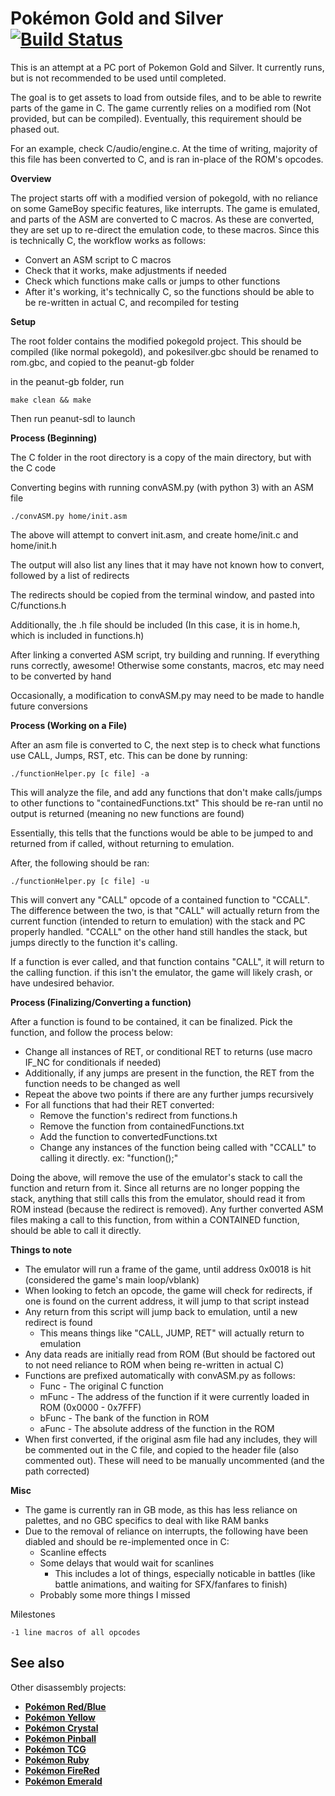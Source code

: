 # Pokémon Gold and Silver [![Build Status][ci-badge]][ci]

This is an attempt at a PC port of Pokemon Gold and Silver. It currently runs, but is not recommended to be used until completed.

The goal is to get assets to load from outside files, and to be able to rewrite parts of the game in C. The game currently relies on a modified rom (Not provided, but can be compiled). Eventually, this requirement should be phased out.

For an example, check C/audio/engine.c. At the time of writing, majority of this file has been converted to C, and is ran in-place of the ROM's opcodes.


**Overview**

The project starts off with a modified version of pokegold, with no reliance on some GameBoy specific features, like interrupts. The game is emulated, and parts of the ASM are converted to C macros. As these are converted, they are set up to re-direct the emulation code, to these macros. Since this is technically C, the workflow works as follows:
- Convert an ASM script to C macros
- Check that it works, make adjustments if needed
- Check which functions make calls or jumps to other functions
- After it's working, it's technically C, so the functions should be able to be re-written in actual C, and recompiled for testing


**Setup**

The root folder contains the modified pokegold project. This should be compiled (like normal pokegold), and pokesilver.gbc should be renamed to rom.gbc, and copied to the peanut-gb folder

in the peanut-gb folder, run

    make clean && make

Then run peanut-sdl to launch


**Process (Beginning)**

The C folder in the root directory is a copy of the main directory, but with the C code

Converting begins with running convASM.py (with python 3) with an ASM file

    ./convASM.py home/init.asm

The above will attempt to convert init.asm, and create home/init.c and home/init.h

The output will also list any lines that it may have not known how to convert, followed by a list of redirects

The redirects should be copied from the terminal window, and pasted into C/functions.h

Additionally, the .h file should be included (In this case, it is in home.h, which is included in functions.h)

After linking a converted ASM script, try building and running. If everything runs correctly, awesome! Otherwise some constants, macros, etc may need to be converted by hand

Occasionally, a modification to convASM.py may need to be made to handle future conversions


**Process (Working on a File)**

After an asm file is converted to C, the next step is to check what functions use CALL, Jumps, RST, etc. This can be done by running:

    ./functionHelper.py [c file] -a

This will analyze the file, and add any functions that don't make calls/jumps to other functions to "containedFunctions.txt" This should be re-ran until no output is returned (meaning no new functions are found)

Essentially, this tells that the functions would be able to be jumped to and returned from if called, without returning to emulation.

After, the following should be ran:

    ./functionHelper.py [c file] -u

This will convert any "CALL" opcode of a contained function to "CCALL". The difference between the two, is that "CALL" will actually return from the current function (intended to return to emulation) with the stack and PC properly handled. "CCALL" on the other hand still handles the stack, but jumps directly to the function it's calling.

If a function is ever called, and that function contains "CALL", it will return to the calling function. if this isn't the emulator, the game will likely crash, or have undesired behavior.


**Process (Finalizing/Converting a function)**

After a function is found to be contained, it can be finalized. Pick the function, and follow the process below:

- Change all instances of RET, or conditional RET to returns (use macro IF_NC for conditionals if needed)
- Additionally, if any jumps are present in the function, the RET from the function needs to be changed as well
- Repeat the above two points if there are any further jumps recursively
- For all functions that had their RET converted:
    - Remove the function's redirect from functions.h
    - Remove the function from containedFunctions.txt
    - Add the function to convertedFunctions.txt
    - Change any instances of the function being called with "CCALL" to calling it directly. ex: "function();"

Doing the above, will remove the use of the emulator's stack to call the function and return from it. Since all returns are no longer popping the stack, anything that still calls this from the emulator, should read it from ROM instead (because the redirect is removed). Any further converted ASM files making a call to this function, from within a CONTAINED function, should be able to call it directly.


**Things to note**

- The emulator will run a frame of the game, until address 0x0018 is hit (considered the game's main loop/vblank)
- When looking to fetch an opcode, the game will check for redirects, if one is found on the current address, it will jump to that script instead
- Any return from this script will jump back to emulation, until a new redirect is found
    - This means things like "CALL, JUMP, RET" will actually return to emulation
- Any data reads are initially read from ROM (But should be factored out to not need reliance to ROM when being re-written in actual C)
- Functions are prefixed automatically with convASM.py as follows:
    - Func - The original C function
    - mFunc - The address of the function if it were currently loaded in ROM (0x0000 - 0x7FFF)
    - bFunc - The bank of the function in ROM
    - aFunc - The absolute address of the function in the ROM
- When first converted, if the original asm file had any includes, they will be commented out in the C file, and copied to the header file (also commented out). These will need to be manually uncommented (and the path corrected)

**Misc**

- The game is currently ran in GB mode, as this has less reliance on palettes, and no GBC specifics to deal with like RAM banks
- Due to the removal of reliance on interrupts, the following have been diabled and should be re-implemented once in C:
    - Scanline effects
    - Some delays that would wait for scanlines
        - This includes a lot of things, especially noticable in battles (like battle animations, and waiting for SFX/fanfares to finish)
    - Probably some more things I missed

Milestones

    -1 line macros of all opcodes

## See also

Other disassembly projects:

- [**Pokémon Red/Blue**][pokered]
- [**Pokémon Yellow**][pokeyellow]
- [**Pokémon Crystal**][pokecrystal]
- [**Pokémon Pinball**][pokepinball]
- [**Pokémon TCG**][poketcg]
- [**Pokémon Ruby**][pokeruby]
- [**Pokémon FireRed**][pokefirered]
- [**Pokémon Emerald**][pokeemerald]

[pokered]: https://github.com/pret/pokered
[pokeyellow]: https://github.com/pret/pokeyellow
[pokecrystal]: https://github.com/pret/pokecrystal
[pokepinball]: https://github.com/pret/pokepinball
[poketcg]: https://github.com/pret/poketcg
[pokeruby]: https://github.com/pret/pokeruby
[pokefirered]: https://github.com/pret/pokefirered
[pokeemerald]: https://github.com/pret/pokeemerald
[discord]: https://discord.gg/d5dubZ3
[irc]: https://web.libera.chat/?#pret
[ci]: https://github.com/pret/pokegold/actions
[ci-badge]: https://github.com/pret/pokegold/actions/workflows/main.yml/badge.svg
